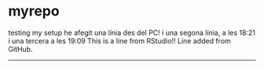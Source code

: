 # myrepo
testing my setup 
he afegit una línia des del PC! 
i una segona línia, a les 18:21
i una tercera a les 19:09
This is a line from RStudio!!
Line added from GitHub.
***********************